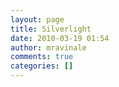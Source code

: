 ```yaml
---
layout: page
title: Silverlight
date: 2010-03-19 01:54
author: mravinale
comments: true
categories: []
---
```


